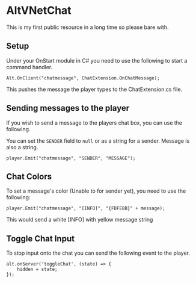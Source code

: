 # AltVNetChat

This is my first public resource in a long time so please bare with.

## Setup

Under your OnStart module in C# you need to use the following to start a command handler.

```Alt.OnClient("chatmessage", ChatExtension.OnChatMessage);```

This pushes the message the player types to the ChatExtension.cs file.

## Sending messages to the player

If you wish to send a message to the players chat box, you can use the following.

You can set the `SENDER` field to `null` or as a string for a sender. Message is also a string.

```player.Emit("chatmessage", "SENDER", "MESSAGE");```

## Chat Colors

To set a message's color (Unable to for sender yet), you need to use the following:

```player.Emit("chatmessage", "[INFO]", "{FDFE8B}" + message);```

This would send a white [INFO] with yellow message string

## Toggle Chat Input

To stop input onto the chat you can send the following event to the player.

```
alt.onServer('toggleChat', (state) => {
	hidden = state;
});
```

